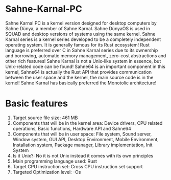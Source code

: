 # Sahne-Karnal-PC
Sahne Karnal PC is a kernel version designed for desktop computers by Sahne Dünya, a member of Sahne Karnal. Sahne DünyaOS is used in SQUAD and desktop versions of systems using the same kernel. Sahne Karnal series is a kernel series developed to be a completely independent operating system. It is generally famous for its Rust ecosystem! Rust language is preferred over C in Sahne Karnal series due to its ownership and borrowing, automatic memory management, zero-cost abstractions and other rich features! Sahne Karnal is not a Unix-like system in essence, but Unix-related code can be found! Sahne64 is an important component in this kernel, Sahne64 is actually the Rust API that provides communication between the user space and the kernel, the main source code is in the kernel! Sahne Karnal has basically preferred the Monotolic architecture! 

# Basic features
1. Target source file size: 461 MB
2. Components that will be in the kernel area: Device drivers, CPU related operations, Basic functions, Hardware API and Sahne64
3. Components that will be in user space: File system, Sound server, Window system, GUI API, Desktop Environment, Mobile Environment, Installation system, Package manager, Library implementation, Init System
4. Is it Unix?: No it is not Unix instead it comes with its own principles
5. Main programming language used: Rust
6. Target CPU instruction set: Cross CPU instruction set support
7. Targeted Optimization level: -Os
